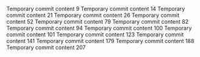 Temporary commit content 9
Temporary commit content 14
Temporary commit content 21
Temporary commit content 26
Temporary commit content 52
Temporary commit content 79
Temporary commit content 82
Temporary commit content 94
Temporary commit content 100
Temporary commit content 101
Temporary commit content 123
Temporary commit content 141
Temporary commit content 179
Temporary commit content 188
Temporary commit content 207
